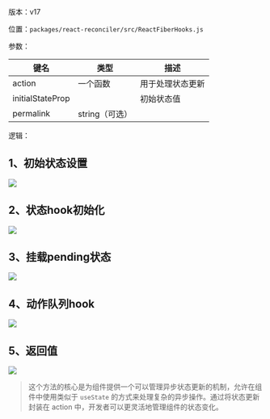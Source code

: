 版本：v17

位置：`packages/react-reconciler/src/ReactFiberHooks.js`

参数：

| 键名             | 类型           | 描述             |
| ---------------- | -------------- | ---------------- |
| action           | 一个函数       | 用于处理状态更新 |
| initialStateProp |                | 初始状态值       |
| permalink        | string（可选） |                  |

逻辑：

## 1、初始状态设置

![](https://gitee.com/lao-jiawei/photo-gallery/raw/master/images/react/mountActionState_1.jfif)

## 2、状态hook初始化

![](https://gitee.com/lao-jiawei/photo-gallery/raw/master/images/react/mountActionState_2.jfif)

## 3、挂载pending状态

![](https://gitee.com/lao-jiawei/photo-gallery/raw/master/images/react/mountActionState_3.jfif)

## 4、动作队列hook

![](https://gitee.com/lao-jiawei/photo-gallery/raw/master/images/react/mountActionState_4.jfif)

## 5、返回值

![](https://gitee.com/lao-jiawei/photo-gallery/raw/master/images/react/mountActionState_5.jfif)

> 这个方法的核心是为组件提供一个可以管理异步状态更新的机制，允许在组件中使用类似于 `useState` 的方式来处理复杂的异步操作。通过将状态更新封装在 action 中，开发者可以更灵活地管理组件的状态变化。
